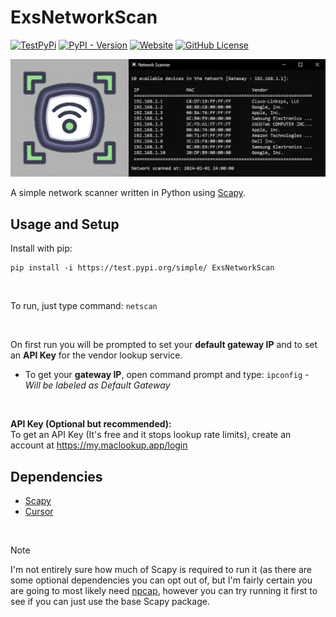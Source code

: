 # ExsNetworkScan



<a href="https://test.pypi.org/project/ExsNetworkScan/" target="_blank"><img alt="TestPyPi" src="https://img.shields.io/pypi/status/ExsNetworkScan?pypiBaseUrl=https%3A%2F%2Ftest.pypi.org&style=for-the-badge&label=TestPyPi"></a> <a href="https://test.pypi.org/project/ExsNetworkScan/" target="_blank"><img alt="PyPI - Version" src="https://img.shields.io/pypi/v/ExsNetworkScan?pypiBaseUrl=https%3A%2F%2Ftest.pypi.org&style=for-the-badge&label=TestPyPi"></a> <a href="https://exclavia.github.io/ExsNetworkScan" target="_blank"><img alt="Website" src="https://img.shields.io/website?url=https%3A%2F%2Fexclavia.github.io%2FExsNetworkScan%2F&style=for-the-badge"></a> <a href="https://git.exclavia.network/license/" target="_blank"><img alt="GitHub License" src="https://img.shields.io/github/license/Exclavia/ExsNetworkScan?style=for-the-badge"></a>


![Network-Scanner](https://raw.githubusercontent.com/Exclavia/ExsNetworkScan/refs/heads/master/Assets/git.png)

A simple network scanner written in Python using [Scapy](https://github.com/secdev/scapy).

 ## Usage and Setup
 
 Install with pip:
 ```
pip install -i https://test.pypi.org/simple/ ExsNetworkScan
```

<br>

To run, just type command:  `netscan`

<br>
 
 On first run you will be prompted to set your **default gateway IP** and to set an **API Key** for the vendor lookup service.
 - To get your **gateway IP**, open command prompt and type: `ipconfig` *- Will be labeled as Default Gateway*

 <br>

 **API Key (Optional but recommended):**\
To get an API Key (It's free and it stops lookup rate limits), create an account at https://my.maclookup.app/login

 ## Dependencies

 - [Scapy](https://github.com/secdev/scapy)
 - [Cursor](https://github.com/GijsTimmers/cursor)

<br>

 > [!NOTE]
 > I'm not entirely sure how much of Scapy is required to run it (as there are some optional dependencies you can opt out of, but I'm fairly certain you are going to most likely need [npcap](https://npcap.com/),
 > however you can try running it first to see if you can just use the base Scapy package.
